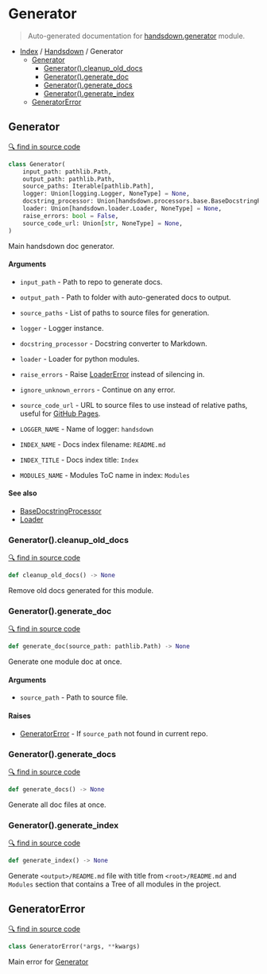 # Generator

> Auto-generated documentation for [handsdown.generator](../../handsdown/generator.py) module.

- [Index](../README.md#modules) / [Handsdown](index.md#handsdown) / Generator
  - [Generator](#generator)
    - [Generator().cleanup_old_docs](#generatorcleanup_old_docs)
    - [Generator().generate_doc](#generatorgenerate_doc)
    - [Generator().generate_docs](#generatorgenerate_docs)
    - [Generator().generate_index](#generatorgenerate_index)
  - [GeneratorError](#generatorerror)

## Generator

[🔍 find in source code](https://github.com/vemel/handsdown/blob/master/handsdown/generator.py#L21)

```python
class Generator(
    input_path: pathlib.Path,
    output_path: pathlib.Path,
    source_paths: Iterable[pathlib.Path],
    logger: Union[logging.Logger, NoneType] = None,
    docstring_processor: Union[handsdown.processors.base.BaseDocstringProcessor, NoneType] = None,
    loader: Union[handsdown.loader.Loader, NoneType] = None,
    raise_errors: bool = False,
    source_code_url: Union[str, NoneType] = None,
)
```

Main handsdown doc generator.

#### Arguments

- `input_path` - Path to repo to generate docs.
- `output_path` - Path to folder with auto-generated docs to output.
- `source_paths` - List of paths to source files for generation.
- `logger` - Logger instance.
- `docstring_processor` - Docstring converter to Markdown.
- `loader` - Loader for python modules.
- `raise_errors` - Raise [LoaderError](loader.md#loadererror) instead of silencing in.
- `ignore_unknown_errors` - Continue on any error.
- `source_code_url` - URL to source files to use instead of relative paths,
    useful for [GitHub Pages](https://pages.github.com/).

- `LOGGER_NAME` - Name of logger: `handsdown`
- `INDEX_NAME` - Docs index filename: `README.md`
- `INDEX_TITLE` - Docs index title: `Index`
- `MODULES_NAME` - Modules ToC name in index: `Modules`

#### See also

- [BaseDocstringProcessor](processors/base.md#basedocstringprocessor)
- [Loader](loader.md#loader)

### Generator().cleanup_old_docs

[🔍 find in source code](https://github.com/vemel/handsdown/blob/master/handsdown/generator.py#L113)

```python
def cleanup_old_docs() -> None
```

Remove old docs generated for this module.

### Generator().generate_doc

[🔍 find in source code](https://github.com/vemel/handsdown/blob/master/handsdown/generator.py#L144)

```python
def generate_doc(source_path: pathlib.Path) -> None
```

Generate one module doc at once.

#### Arguments

- `source_path` - Path to source file.

#### Raises

- [GeneratorError](#generatorerror) - If `source_path` not found in current repo.

### Generator().generate_docs

[🔍 find in source code](https://github.com/vemel/handsdown/blob/master/handsdown/generator.py#L240)

```python
def generate_docs() -> None
```

Generate all doc files at once.

### Generator().generate_index

[🔍 find in source code](https://github.com/vemel/handsdown/blob/master/handsdown/generator.py#L255)

```python
def generate_index() -> None
```

Generate `<output>/README.md` file with title from `<root>/README.md` and `Modules`
section that contains a Tree of all modules in the project.

## GeneratorError

[🔍 find in source code](https://github.com/vemel/handsdown/blob/master/handsdown/generator.py#L15)

```python
class GeneratorError(*args, **kwargs)
```

Main error for [Generator](#generator)
